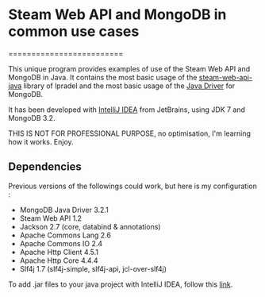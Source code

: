 # Steam Web API and MongoDB in common use cases
=========================

This unique program provides examples of use of the Steam Web API and MongoDB in Java.
It contains the most basic usage of the [steam-web-api-java](https://github.com/lpradel/steam-web-api-java) library of lpradel and the most basic usage of the [Java Driver](https://docs.mongodb.org/ecosystem/drivers/java/) for MongoDB.

It has been developed with [IntelliJ IDEA](https://www.jetbrains.com/idea/) from JetBrains, using JDK 7 and MongoDB 3.2.

THIS IS NOT FOR PROFESSIONAL PURPOSE, no optimisation, I'm learning how it works. Enjoy.

## Dependencies

Previous versions of the followings could work, but here is my configuration :

- MongoDB Java Driver 3.2.1
- Steam Web API 1.2
- Jackson 2.7 (core, databind & annotations)
- Apache Commons Lang 2.6
- Apache Commons IO 2.4
- Apache Http Client 4.5.1
- Apache Http Core 4.4.4
- Slf4j 1.7 (slf4j-simple, slf4j-api, jcl-over-slf4j)

To add .jar files to your java project with IntelliJ IDEA, follow this [link](https://www.jetbrains.com/idea/help/configuring-module-dependencies-and-libraries.html#add_module_dependency).
